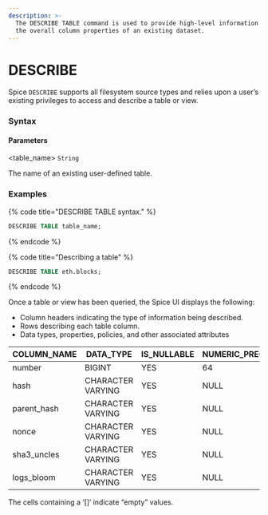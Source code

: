 ```yaml
---
description: >-
  The DESCRIBE TABLE command is used to provide high-level information regarding
  the overall column properties of an existing dataset.
---
```


# DESCRIBE

Spice `DESCRIBE` supports all filesystem source types and relies upon a user’s existing privileges to access and describe a table or view.

### Syntax

#### Parameters <a href="#parameters-2" id="parameters-2"></a>

\<table\_name> `String`

The name of an existing user-defined table.

### Examples

{% code title="DESCRIBE TABLE syntax." %}
```sql
DESCRIBE TABLE table_name;
```
{% endcode %}

{% code title="Describing a table" %}
```sql
DESCRIBE TABLE eth.blocks;
```
{% endcode %}

Once a table or view has been queried, the Spice UI displays the following:

* Column headers indicating the type of information being described.
* Rows describing each table column.
* Data types, properties, policies, and other associated attributes

| COLUMN\_NAME | DATA\_TYPE        | IS\_NULLABLE | NUMERIC\_PRECISION | NUMERIC\_SCALE | EXTENDED\_PROPERTIES | MASKING\_POLICY |
| ------------ | ----------------- | ------------ | ------------------ | -------------- | -------------------- | --------------- |
| number       | BIGINT            | YES          | 64                 | 0              | \[]                  | \[]             |
| hash         | CHARACTER VARYING | YES          | NULL               | NULL           | \[]                  | \[]             |
| parent\_hash | CHARACTER VARYING | YES          | NULL               | NULL           | \[]                  | \[]             |
| nonce        | CHARACTER VARYING | YES          | NULL               | NULL           | \[]                  | \[]             |
| sha3\_uncles | CHARACTER VARYING | YES          | NULL               | NULL           | \[]                  | \[]             |
| logs\_bloom  | CHARACTER VARYING | YES          | NULL               | NULL           | \[]                  | \[]             |

The cells containing a ‘\[]’ indicate “empty” values.

#### &#x20;<a href="#parameters-2" id="parameters-2"></a>
